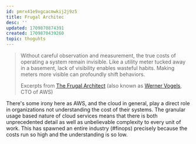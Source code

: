 ```yaml
---
id: pmrx41e9xgcacmwkij2j9z5
title: Frugal Architec
desc: ''
updated: 1709870874391
created: 1709870439260
topic: thoguhts
---
```


> Without careful observation and measurement, the true costs of operating a system remain invisible. Like a utility meter tucked away in a basement, lack of visibility enables wasteful habits. Making meters more visible can profoundly shift behaviors.
> 
> Excerpts from [The Frugal Architect](https://thefrugalarchitect.com/laws/unobserved-systems-lead-to-unknown-costs.html) (also known as [Werner Vogels](https://twitter.com/werner/), CTO of AWS)


There's some irony here as AWS, and the cloud in general, play a direct role in organizations not understanding the cost of their systems. The granular usage based nature of cloud services means that there is both unprecedented detail as well as unbelievable complexity to every unit of work. This has spawned an entire industry (#finops) precisely because the costs run so high and the understanding is so low. 

